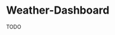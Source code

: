 # Weather-Dashboard
TODO
[](https://developer.mozilla.org/en-US/docs/Web/HTTP/Overview)
[](https://openweathermap.org/forecast5)
[](https://openweathermap.org/api/geocoding-api)
[](https://developer.mozilla.org/en-US/docs/Web/API/Fetch_API)
[](https://www.freecodecamp.org/news/javascript-date-time-dayjs)
[](http://gregfranko.com/jquery-best-practices/)
[]()
[]()
[]()
[]()
[]()
[]()
[]()
[]()
[]()
[]()
[]()
[]()
[]()
[]()
[]()
[]()
[]()
[]()
[]()
[]()
[]()









